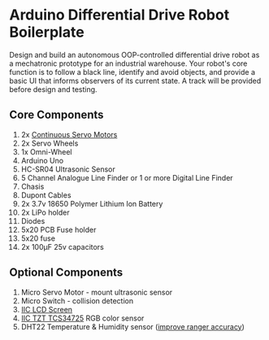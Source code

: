 # Arduino Differential Drive Robot Boilerplate
Design and build an autonomous OOP-controlled differential drive robot as a mechatronic prototype for an industrial warehouse. Your robot's core function is to follow a black line, identify and avoid objects, and provide a basic UI that informs observers of its current state. A track will be provided before design and testing.

## Core Components
1. 2x [Continuous Servo Motors](https://github.com/TempeHS/TempeHS_Ardunio_Boilerplate/tree/main/TempeHS_Sensor_Catalogue/Examples/ContinuosServo)
2. 2x Servo Wheels
3. 1x Omni-Wheel
4. Arduino Uno
6. HC-SR04 Ultrasonic Sensor
7. 5 Channel Analogue Line Finder or 1 or more Digital Line Finder
8. Chasis
9. Dupont Cables
10. 2x 3.7v 18650 Polymer Lithium Ion Battery
11. 2x LiPo holder
12. Diodes
13. 5x20 PCB Fuse holder 
14. 5x20 fuse
15. 2x 100µF 25v capacitors

## Optional Components
1. Micro Servo Motor - mount ultrasonic sensor
2. Micro Switch - collision detection
3. [IIC LCD Screen](https://github.com/TempeHS/TempeHS_Ardunio_Boilerplate/tree/main/TempeHS_Sensor_Catalogue/Examples/IIC_1602_LCD)
4. [IIC TZT TCS34725](https://github.com/TempeHS/TempeHS_Ardunio_Boilerplate/tree/main/TempeHS_Sensor_Catalogue/Examples/IIC_TCS34725_RGB_Color_Sensor) RGB color sensor
5. DHT22 Temperature & Humidity sensor ([improve ranger accuracy](https://github.com/SpulberGeorge/EasyUltrasonic/tree/main))
